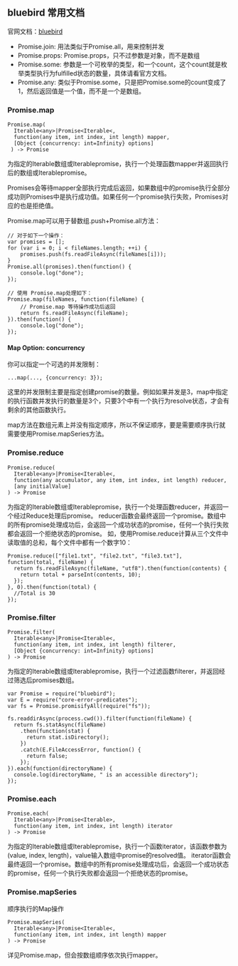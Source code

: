 ## bluebird 常用文档
官网文档：[bluebird](http://bluebirdjs.com/docs/api-reference.html)
* Promise.join: 用法类似于Promise.all，用来控制并发
* Promise.props: Promise.props，只不过参数是对象，而不是数组
* Promise.some: 参数是一个可枚举的类型，和一个count，这个count就是枚举类型执行为fulfilled状态的数量，具体请看官方文档。
* Promise.any: 类似于Promise.some，只是把Promise.some的count变成了1，然后返回值是一个值，而不是一个是数组。
### Promise.map
```
Promise.map(
  Iterable<any>|Promise<Iterable<,
  function(any item, int index, int length) mapper,
  [Object {concurrency: int=Infinity} options]
 ) -> Promise
```
为指定的Iterable数组或Iterablepromise，执行一个处理函数mapper并返回执行后的数组或Iterablepromise。

Promises会等待mapper全部执行完成后返回，如果数组中的promise执行全部分成功则Promises中是执行成功值。如果任何一个promise执行失败，Promises对应的也是拒绝值。

Promise.map可以用于替数组.push+Promise.all方法：
```
// 对于如下一个操作：
var promises = [];
for (var i = 0; i < fileNames.length; ++i) {
    promises.push(fs.readFileAsync(fileNames[i]));
}
Promise.all(promises).then(function() {
    console.log("done");
});

// 使用 Promise.map处理如下：
Promise.map(fileNames, function(fileName) {
    // Promise.map 等待操作成功后返回
    return fs.readFileAsync(fileName);
}).then(function() {
    console.log("done");
});
```
#### Map Option: concurrency
你可以指定一个可选的并发限制：
```
...map(..., {concurrency: 3});
```
这里的并发限制主要是指定创建promise的数量。例如如果并发是3，map中指定的执行函数并发执行的数量是3个，只要3个中有一个执行为resolve状态，才会有剩余的其他函数执行。

map方法在数组元素上并没有指定顺序，所以不保证顺序，要是需要顺序执行就需要使用Promise.mapSeries方法。
### Promise.reduce
```
Promise.reduce(
  Iterable<any>|Promise<Iterable<,
  function(any accumulator, any item, int index, int length) reducer,
  [any initialValue]
) -> Promise
```
为指定的Iterable数组或Iterablepromise，执行一个处理函数reducer，并返回一个经过Reduce处理后promise。
reducer函数会最终返回一个promise。数组中的所有promise处理成功后，会返回一个成功状态的promise，任何一个执行失败都会返回一个拒绝状态的promise。
如，使用Promise.reduce计算从三个文件中读取值的总和，每个文件中都有一个数字10：
```
Promise.reduce(["file1.txt", "file2.txt", "file3.txt"], function(total, fileName) {
  return fs.readFileAsync(fileName, "utf8").then(function(contents) {
    return total + parseInt(contents, 10);
  });
}, 0).then(function(total) {
  //Total is 30
});
```
### Promise.filter
```
Promise.filter(
  Iterable<any>|Promise<Iterable<,
  function(any item, int index, int length) filterer,
  [Object {concurrency: int=Infinity} options]
) -> Promise
```
为指定的Iterable数组或Iterablepromise，执行一个过滤函数filterer，并返回经过筛选后promises数组。
```
var Promise = require("bluebird");
var E = require("core-error-predicates");
var fs = Promise.promisifyAll(require("fs"));

fs.readdirAsync(process.cwd()).filter(function(fileName) {
  return fs.statAsync(fileName)
    .then(function(stat) {
      return stat.isDirectory();
    })
    .catch(E.FileAccessError, function() {
      return false;
    });
}).each(function(directoryName) {
  console.log(directoryName, " is an accessible directory");
});
```
### Promise.each
```
Promise.each(
  Iterable<any>|Promise<Iterable>,
  function(any item, int index, int length) iterator
) -> Promise
```
为指定的Iterable数组或Iterablepromise，执行一个函数iterator，该函数参数为(value, index, length)，value输入数组中promise的resolved值。
iterator函数会最终返回一个promise。数组中的所有promise处理成功后，会返回一个成功状态的promise，任何一个执行失败都会返回一个拒绝状态的promise。
### Promise.mapSeries
顺序执行的Map操作
```
Promise.mapSeries(
  Iterable<any>|Promise<Iterable<,
  function(any item, int index, int length) mapper
) -> Promise
```
详见Promise.map，但会按数组顺序依次执行mapper。

